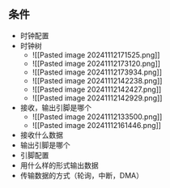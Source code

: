 ## 条件
- 时钟配置
- 时钟树
	- ![[Pasted image 20241112171525.png]]
	- ![[Pasted image 20241112173120.png]]
	- ![[Pasted image 20241112173934.png]]
	- ![[Pasted image 20241112142238.png]]
	- ![[Pasted image 20241112142427.png]]
	- ![[Pasted image 20241112142929.png]]
- 接收，输出引脚是哪个
	- ![[Pasted image 20241112133500.png]]
	- ![[Pasted image 20241112161446.png]]
- 接收什么数据
- 输出引脚是哪个
- 引脚配置
- 用什么样的形式输出数据
- 传输数据的方式（轮询，中断，DMA）